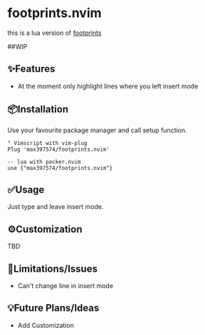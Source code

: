 # footprints.nvim

this is a lua version of
[footprints](https://github.com/axlebedev/footprints)

##WIP

✨Features
--------
* At the moment only highlight lines where you left insert mode

📦Installation
------------
Use your favourite package manager and call setup function.
```vim
" Vimscript with vim-plug
Plug 'max397574/footprints.nvim'
```

```
-- lua with packer.nvim
use {"max397574/footprints.nvim"}
```

✅Usage
-----
Just type and leave insert mode.

⚙️Customization
-------------
TBD

🚫Limitations/Issues
-----------
* Can't change line in insert mode

💡Future Plans/Ideas
------------------
* Add Customization
